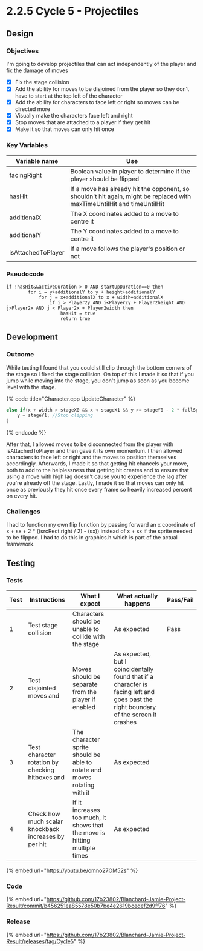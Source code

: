 # 2.2.5 Cycle 5 - Projectiles

## Design

### Objectives

I'm going to develop projectiles that can act independently of the player and fix the damage of moves

* [x] Fix the stage collision
* [x] Add the ability for moves to be disjoined from the player so they don't have to start at the top left of the character
* [x] Add the ability for characters to face left or right so moves can be directed more
* [x] Visually make the characters face left and right
* [x] Stop moves that are attached to a player if they get hit
* [x] Make it so that moves can only hit once

### Key Variables

| Variable name      | Use                                                                                                                     |
| ------------------ | ----------------------------------------------------------------------------------------------------------------------- |
| facingRight        | Boolean value in player to determine if the player should be flipped                                                    |
| hasHit             | If a move has already hit the opponent, so shouldn't hit again, might be replaced with maxTimeUntilHit and timeUntilHit |
| additionalX        | The X coordinates added to a move to centre it                                                                          |
| additionalY        | The Y coordinates added to a move to centre it                                                                          |
| isAttachedToPlayer | If a move follows the player's position or not                                                                          |

### Pseudocode

```
if !hasHit&&activeDuration > 0 AND startUpDuration==0 then
		for i = y+additionalY to y + height+additionalY
			for j = x+additionalX to x + width+additionalX
				if i > Player2y AND i<Player2y + Player2height AND j>Player2x AND j < Player2x + Player2width then
					hasHit = true
					return true
```

## Development

### Outcome

While testing I found that you could still clip through the bottom corners of the stage so I fixed the stage collision. On top of this I made it so that if you jump while moving into the stage, you don't jump as soon as you become level with the stage.

{% code title="Character.cpp UpdateCharacter" %}
```cpp
else if(x + width > stageX0 && x < stageX1 && y >= stageY0 - 2 * fallSpeed && y <= stageY1) { //If clipping from the bottom
    y = stageY1; //Stop clipping
}
```
{% endcode %}

After that, I allowed moves to be disconnected from the player with isAttachedToPlayer and then gave it its own momentum. I then allowed characters to face left or right and the moves to position themselves accordingly. Afterwards, I made it so that getting hit chancels your move, both to add to the helplessness that getting hit creates and to ensure that using a move with high lag doesn't cause you to experience the lag after you're already off the stage. Lastly, I made it so that moves can only hit once as previously they hit once every frame so heavily increased percent on every hit.

### Challenges

&#x20;I had to function my own flip function by passing forward an x coordinate of x + sx + 2 \* ((srcRect.right / 2) - (sx)) instead of x + sx if the sprite needed to be flipped. I had to do this in graphics.h which is part of the actual framework.

## Testing

### Tests

| Test | Instructions                                         | What I expect                                                              | What actually happens                                                                                                                | Pass/Fail |
| ---- | ---------------------------------------------------- | -------------------------------------------------------------------------- | ------------------------------------------------------------------------------------------------------------------------------------ | --------- |
| 1    | Test stage collision                                 | Characters should be unable to collide with the stage                      | As expected                                                                                                                          | Pass      |
| 2    | Test disjointed moves and                            | Moves should be separate from the player if enabled                        | As expected, but I coincidentally found that if a character is facing left and goes past the right boundary of the screen it crashes |           |
| 3    | Test character rotation by checking hitboxes and     | The character sprite should be able to rotate and moves rotating with it   | As expected                                                                                                                          |           |
| 4    | Check how much scalar knockback increases by per hit | If it increases too much, it shows that the move is hitting multiple times | As expected                                                                                                                          |           |

{% embed url="https://youtu.be/omno27OM52s" %}

### Code

{% embed url="https://github.com/17b23802/Blanchard-Jamie-Project-Result/commit/b456251ea85578e50b7be4e2619bcedef2d9ff76" %}

### Release

{% embed url="https://github.com/17b23802/Blanchard-Jamie-Project-Result/releases/tag/Cycle5" %}
